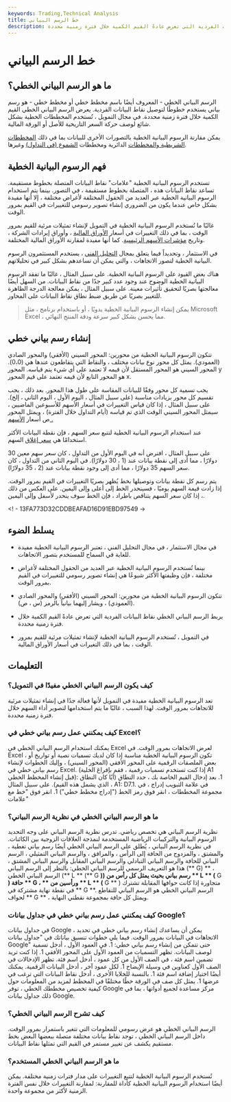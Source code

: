 ```yaml
---
keywords: Trading,Technical Analysis
title: خط الرسم البياني
description: يربط الرسم البياني الخطي نقاط البيانات الفردية التي تعرض عادةً القيم الكمية خلال فترة زمنية محددة.
---
```


# خط الرسم البياني
## ما هو الرسم البياني الخطي؟

الرسم البياني الخطي - المعروف أيضًا باسم مخطط خطي أو مخطط خطي - هو رسم بياني يستخدم خطوطًا لتوصيل نقاط البيانات الفردية. يعرض الرسم البياني الخطي القيم الكمية خلال فترة زمنية محددة. في مجال التمويل ، تُستخدم المخططات الخطية بشكل شائع لوصف حركة السعر التاريخية للأصل أو الورقة المالية.

يمكن مقارنة الرسوم البيانية الخطية بالتصورات الأخرى للبيانات بما في ذلك [المخططات الشريطية والمخططات](/barchart) الدائرية ومخططات [الشموع (في التداول)](/candlestick) وغيرها.

## فهم الرسوم البيانية الخطية

تستخدم الرسوم البيانية الخطية "علامات" نقاط البيانات المتصلة بخطوط مستقيمة. تساعد نقاط البيانات هذه ، المتصلة بخطوط مستقيمة ، في التصور. بينما يتم استخدام الرسوم البيانية الخطية عبر العديد من الحقول المختلفة لأغراض مختلفة ، إلا أنها مفيدة بشكل خاص عندما يكون من الضروري إنشاء تصوير رسومي للتغييرات في القيم بمرور الوقت.

غالبًا ما تُستخدم الرسوم البيانية الخطية في التمويل لإنشاء تمثيلات مرئية للقيم بمرور الوقت ، بما في ذلك التغييرات في أسعار [الأوراق المالية](/security) ، وأوراق إيرادات الشركة ، وتاريخ [مؤشرات الأسهم الرئيسية](/index). كما أنها مفيدة لمقارنة الأوراق المالية المختلفة.

في الاستثمار ، وتحديداً فيما يتعلق بمجال [التحليل الفني](/technicalanalysis) ، يستخدم المستثمرون الرسوم البيانية الخطية لتصور الاتجاهات ، والتي يمكن أن تساعدهم بشكل كبير في تحليلاتهم.

هناك بعض القيود على الرسوم البيانية الخطية. على سبيل المثال ، غالبًا ما تفقد الرسوم البيانية الخطية الوضوح عند وجود عدد كبير جدًا من نقاط البيانات. من السهل أيضًا معالجتها بصريًا لتحقيق تأثيرات معينة. على سبيل المثال ، يمكن معالجة الدرجة الظاهرة للتغيير بصريًا عن طريق ضبط نطاق نقاط البيانات على المحاور.

> يمكن إنشاء الرسوم البيانية الخطية يدويًا ، أو باستخدام برنامج ، مثل Microsoft Excel ، مما يحسن بشكل كبير سرعة ودقة المنتج النهائي.

>

## إنشاء رسم بياني خطي

تتكون الرسوم البيانية الخطية من محورين: المحور السيني (الأفقي) والمحور الصادي (العمودي). يمثل كل محور نوع بيانات مختلف ، والنقاط التي يتقاطعون عندها هي (0،0). المحور السيني هو المحور المستقل لأن قيمه لا تعتمد على أي شيء يتم قياسه. المحور y هو المحور التابع لأن قيمه تعتمد على قيم المحور x.

يجب تسمية كل محور وفقًا للبيانات المقاسة على طول هذا المحور. بعد ذلك ، يجب تقسيم كل محور بزيادات مناسبة (على سبيل المثال ، اليوم الأول ، اليوم الثاني ، إلخ). على سبيل المثال ، إذا كان قياس التغييرات في أسعار الأسهم للأسبوعين الماضيين ، سيمثل المحور السيني الوقت الذي تم قياسه (أيام التداول خلال الفترة) ، ويمثل المحور ص أسعار [الأسهم .](/stock)

عند استخدام الرسوم البيانية الخطية لتتبع سعر السهم ، فإن نقطة البيانات الأكثر استخدامًا هي [سعر إغلاق](/closingprice) السهم.

على سبيل المثال ، افترض أنه في اليوم الأول من التداول ، كان سعر سهم معين 30 دولارًا ، مما أدى إلى نقطة بيانات عند (1 ، 30 دولارًا). في اليوم الثاني من التداول ، كان سعر السهم 35 دولارًا ، مما أدى إلى وجود نقطة بيانات عند (2 ، 35 دولارًا).

يتم رسم كل نقطة بيانات وتوصيلها بخط يُظهر بصريًا التغييرات في القيم بمرور الوقت. إذا زادت قيمة السهم يوميًا ، فسينحدر الخط إلى أعلى وإلى اليمين. على العكس من ذلك ، إذا كان سعر السهم يتناقص باطراد ، فإن الخط سوف ينحدر لأسفل وإلى اليمين.

<! - 13FA773D32CDDBEAFAD16D91EBD97549 ->

## يسلط الضوء

- في مجال الاستثمار ، في مجال التحليل الفني ، تعتبر الرسوم البيانية الخطية مفيدة للغاية في السماح للمستخدم بتصور الاتجاهات.

- بينما تُستخدم الرسوم البيانية الخطية عبر العديد من الحقول المختلفة لأغراض مختلفة ، فإن وظيفتها الأكثر شيوعًا هي إنشاء تصوير رسومي للتغييرات في القيم بمرور الوقت.

- تتكون الرسوم البيانية الخطية من محورين: المحور السيني (الأفقي) والمحور الصادي (العمودي) ، ويشار إليهما بيانياً بالرمز (س ، ص).

- يربط الرسم البياني الخطي نقاط البيانات الفردية التي تعرض عادةً القيم الكمية خلال فترة زمنية محددة.

- في التمويل ، تُستخدم الرسوم البيانية الخطية لإنشاء تمثيلات مرئية للقيم بمرور الوقت ، بما في ذلك التغيرات في أسعار الأوراق المالية.

## التعليمات

### كيف يكون الرسم البياني الخطي مفيدًا في التمويل؟

تعد الرسوم البيانية الخطية مفيدة في التمويل لأنها فعالة جدًا في إنشاء تمثيلات مرئية للاتجاهات بمرور الوقت. لهذا السبب ، غالبًا ما يتم استخدامها لتصوير أداء السهم خلال فترة زمنية محددة.

### كيف يمكنني عمل رسم بياني خطي في Excel؟

يمكنك استخدام الرسم البياني الخطي في Excel لعرض الاتجاهات بمرور الوقت. في Excel ، تكون الرسوم البيانية الخطية مناسبة إذا كان لديك تسميات نصية أو تواريخ أو بعض الملصقات الرقمية على المحور الأفقي (المحور السيني) ، وإليك الخطوات لإنشاء رسم بياني خطي في Excel. (إذا كنت تستخدم تسميات رقمية ، فقم بإفراغ الخلية A1 قبل إنشاء المخطط الخطي): 1. بعد إدخال القيم الخاصة بك ، حدد النطاق (أيًا كان النطاق الذي يشمل هذه القيم). على سبيل المثال ، A1: D7.1. في علامة التبويب إدراج ، في مجموعة المخططات ، انقر فوق رمز الخط ("إدراج مخطط خطي") 1. انقر فوق "خط مع علامات"

### ما هو الرسم البياني الخطي في نظرية الرسم البياني؟

نظرية الرسم البياني هي تخصص رياضي. تدرس نظرية الرسم البياني على وجه التحديد الرسوم البيانية والتركيبات الرياضية المستخدمة لنمذجة العلاقات الزوجية بين الكائنات. في نظرية الرسم البياني ، يُطلق على الرسم البياني الخطي أيضًا رسم بياني تغطية ، والمشتق ، والمزدوج من الحافة إلى الرأس ، والمرافق ، والرسم البياني التمثيلي ، الرسم البياني للحافة والرسم البياني التبادلي والرسم البياني المقابل والرسم البياني المشتق ، هذا هو التعريف الرسمي للرسم البياني الخطي: بالنظر إلى الرسم البياني (** G) ** ، الرسم البياني الخطي (** L ** (** G **)) رسم بياني بحيث يمثل كل رأس من ** L ** (** G **) حافة ** G ، ** ورأسين من ** L ** (** G ** ) متجاورة إذا كانت حوافها المقابلة تشترك في نقطة نهاية مشتركة في ** G **. الرسم البياني الخطي هو الرسم البياني للتقاطع لحواف ** G ** ، ويمثل كل حافة بمجموعة نقطتي النهاية.

### كيف يمكنني عمل رسم بياني خطي في جداول بيانات Google؟

في جداول بيانات Google ، يمكن أن يساعدك إنشاء رسم بياني خطي في تحديد الاتجاهات في البيانات بمرور الوقت. فيما يلي خطوات تنسيق بياناتك في "جداول بيانات Google" حتى تتمكن من إنشاء رسم بياني خطي: 1. في العمود الأول ، أدخل تسمية لوصف البيانات. تظهر التسميات من العمود الأول على المحور الأفقي 1. إذا كنت تريد تضمين اسم فئة ، في الصف الأول من كل عمود ، أدخل اسم فئة. تظهر الإدخالات في الصف الأول كعناوين في وسيلة الإيضاح 1. لكل عمود آخر ، أدخل البيانات الرقمية. يمكنك أيضًا اختيار إضافة اسم فئة 1. بالنسبة للخلايا الأخرى ، أدخل نقاط البيانات التي ترغب في عرضها 1. يمثل كل صف في الورقة خطًا مختلفًا في المخطط لمزيد من المعلومات حول كيفية تخصيص مخططك الخطي ، توفر Google مركز مساعدة لجميع أدواتها ، بما في ذلك جداول بيانات Google.

### كيف تشرح الرسم البياني الخطي؟

الرسم البياني الخطي هو عرض رسومي للمعلومات التي تتغير باستمرار بمرور الوقت. داخل الرسم البياني الخطي ، توجد نقاط بيانات مختلفة متصلة ببعضها البعض بخط مستقيم يكشف عن تغيير مستمر في القيم التي تمثلها نقاط البيانات.

### ما هو الرسم البياني الخطي المستخدم؟

تُستخدم الرسوم البيانية الخطية لتتبع التغييرات على مدار فترات زمنية مختلفة. يمكن أيضًا استخدام الرسوم البيانية الخطية كأداة للمقارنة: لمقارنة التغييرات خلال نفس الفترة الزمنية لأكثر من مجموعة واحدة.

